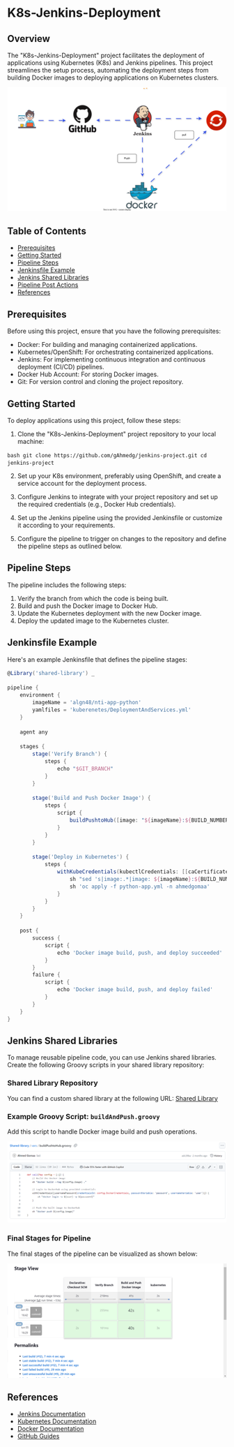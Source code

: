 # K8s-Jenkins-Deployment

## Overview
The "K8s-Jenkins-Deployment" project facilitates the deployment of applications using Kubernetes (K8s) and Jenkins pipelines. This project streamlines the setup process, automating the deployment steps from building Docker images to deploying applications on Kubernetes clusters.

![alt text](<screenshoots/Untitled Diagram.drawio.svg>)


## Table of Contents
- [Prerequisites](#prerequisites)
- [Getting Started](#getting-started)
- [Pipeline Steps](#pipeline-steps)
- [Jenkinsfile Example](#jenkinsfile-example)
- [Jenkins Shared Libraries](#jenkins-shared-libraries)
- [Pipeline Post Actions](#pipeline-post-actions)
- [References](#references)

## Prerequisites
Before using this project, ensure that you have the following prerequisites:

- Docker: For building and managing containerized applications.
- Kubernetes/OpenShift: For orchestrating containerized applications.
- Jenkins: For implementing continuous integration and continuous deployment (CI/CD) pipelines.
- Docker Hub Account: For storing Docker images.
- Git: For version control and cloning the project repository.

## Getting Started
To deploy applications using this project, follow these steps:

1. Clone the "K8s-Jenkins-Deployment" project repository to your local machine:

`bash
git clone https://github.com/gAhmedg/jenkins-project.git
cd jenkins-project
`

2. Set up your K8s environment, preferably using OpenShift, and create a service account for the deployment process.

3. Configure Jenkins to integrate with your project repository and set up the required credentials (e.g., Docker Hub credentials).

4. Set up the Jenkins pipeline using the provided Jenkinsfile or customize it according to your requirements.

5. Configure the pipeline to trigger on changes to the repository and define the pipeline steps as outlined below.

## Pipeline Steps
The pipeline includes the following steps:
1. Verify the branch from which the code is being built.
2. Build and push the Docker image to Docker Hub.
3. Update the Kubernetes deployment with the new Docker image.
4. Deploy the updated image to the Kubernetes cluster.

## Jenkinsfile Example
Here's an example Jenkinsfile that defines the pipeline stages:

```groovy
@Library('shared-library') _

pipeline {
    environment { 
        imageName = 'algn48/nti-app-python'
        yamlfiles = 'kuberenetes/DeploymentAndServices.yml'
    }

    agent any

    stages {
        stage('Verify Branch') {
            steps {
                echo "$GIT_BRANCH"
            }
        }
   
        stage('Build and Push Docker Image') {
            steps {
                script {
                    buildPushtoHub([image: "${imageName}:${BUILD_NUMBER}", DockerCredentials: 'DOCKERHUB'])
                }
            }
        }
    
        stage('Deploy in Kubernetes') {
            steps {
                withKubeCredentials(kubectlCredentials: [[caCertificate: '', clusterName: '', contextName: '', credentialsId: '4', namespace: 'ahmedgomaa', serverUrl: 'https://api.ocp-training.ivolve-test.com:6443']]) {    
                    sh "sed 's|image:.*|image: ${imageName}:${BUILD_NUMBER}|' ${yamlfiles} > python-app.yml"
                    sh 'oc apply -f python-app.yml -n ahmedgomaa'
                }
            }
        }
    }

    post {
        success {
            script {
                echo 'Docker image build, push, and deploy succeeded'
            }
        }
        failure {
            script {
                echo 'Docker image build, push, and deploy failed'
            }
        }
    }
}
```

## Jenkins Shared Libraries
To manage reusable pipeline code, you can use Jenkins shared libraries. Create the following Groovy scripts in your shared library repository:

### Shared Library Repository
You can find a custom shared library at the following URL:
[Shared Library](https://github.com/gAhmedg/Shared-library)

### Example Groovy Script: `buildAndPush.groovy`
Add this script to handle Docker image build and push operations.

![alt text](screenshoots/7.png)

### Final Stages for Pipeline
The final stages of the pipeline can be visualized as shown below:

![alt text](screenshoots/2.png)

## References
- [Jenkins Documentation](https://www.jenkins.io/doc/)
- [Kubernetes Documentation](https://kubernetes.io/docs/)
- [Docker Documentation](https://docs.docker.com/)
- [GitHub Guides](https://guides.github.com/)
